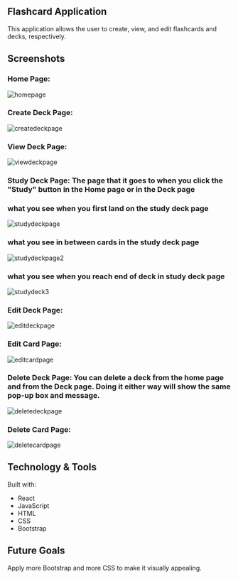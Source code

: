 ## Flashcard Application
This application allows the user to create, view, and edit flashcards and decks, respectively.

## Screenshots
### Home Page:
![homepage](/src/images/opening-page.jpg)
### Create Deck Page:
![createdeckpage](/src/images/create-deck-page.jpg)

### View Deck Page:
![viewdeckpage](/src/images/view-deck-page.jpg)

### Study Deck Page: The page that it goes to when you click the "Study" button in the Home page or in the Deck page
### what you see when you first land on the study deck page
![studydeckpage](/src/images/first-appearance-study-page.jpg)
### what you see in between cards in the study deck page
![studydeckpage2](src/images/after-clicking-flip-study-page.jpg)
### what you see when you reach end of deck in study deck page
![studydeck3](src/images/reach-end-of-study-deck.jpg)

### Edit Deck Page:
![editdeckpage](src/images/edit-deck-page.jpg)
### Edit Card Page:
![editcardpage](src/images/edit-card-page.jpg)

### Delete Deck Page: You can delete a deck from the home page and from the Deck page. Doing it either way will show the same pop-up box and message.
![deletedeckpage](src/images/delete-deck-popup-home-page.jpg)
### Delete Card Page:
![deletecardpage](src/images/delete-card-popup.jpg)

## Technology & Tools
Built with:
* React
* JavaScript
* HTML
* CSS
* Bootstrap

## Future Goals
Apply more Bootstrap and more CSS to make it visually appealing.

